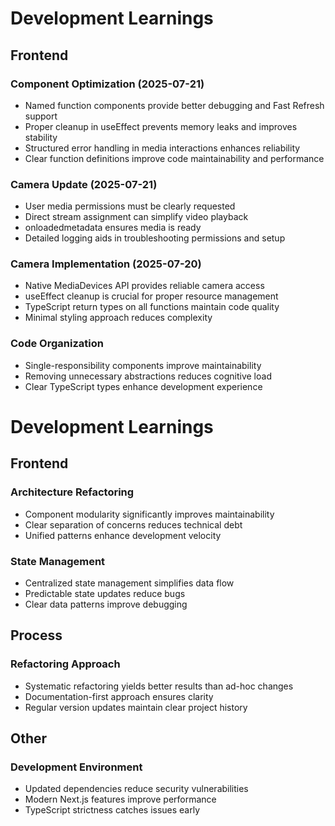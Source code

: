 # Development Learnings

## Frontend

### Component Optimization (2025-07-21)
- Named function components provide better debugging and Fast Refresh support
- Proper cleanup in useEffect prevents memory leaks and improves stability
- Structured error handling in media interactions enhances reliability
- Clear function definitions improve code maintainability and performance

### Camera Update (2025-07-21)
- User media permissions must be clearly requested
- Direct stream assignment can simplify video playback
- onloadedmetadata ensures media is ready
- Detailed logging aids in troubleshooting permissions and setup

### Camera Implementation (2025-07-20)
- Native MediaDevices API provides reliable camera access
- useEffect cleanup is crucial for proper resource management
- TypeScript return types on all functions maintain code quality
- Minimal styling approach reduces complexity

### Code Organization
- Single-responsibility components improve maintainability
- Removing unnecessary abstractions reduces cognitive load
- Clear TypeScript types enhance development experience

# Development Learnings

## Frontend

### Architecture Refactoring
- Component modularity significantly improves maintainability
- Clear separation of concerns reduces technical debt
- Unified patterns enhance development velocity

### State Management
- Centralized state management simplifies data flow
- Predictable state updates reduce bugs
- Clear data patterns improve debugging

## Process

### Refactoring Approach
- Systematic refactoring yields better results than ad-hoc changes
- Documentation-first approach ensures clarity
- Regular version updates maintain clear project history

## Other

### Development Environment
- Updated dependencies reduce security vulnerabilities
- Modern Next.js features improve performance
- TypeScript strictness catches issues early
